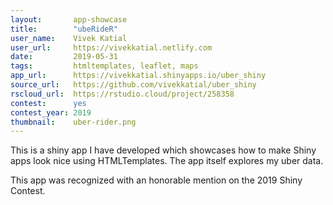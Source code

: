 ```yaml
---
layout:       app-showcase
title:        "ubeRideR"
user_name:    Vivek Katial
user_url:     https://vivekkatial.netlify.com
date:         2019-05-31
tags:         htmltemplates, leaflet, maps
app_url:      https://vivekkatial.shinyapps.io/uber_shiny
source_url:   https://github.com/vivekkatial/uber_shiny
rscloud_url:  https://rstudio.cloud/project/258358
contest:      yes
contest_year: 2019
thumbnail:    uber-rider.png
---
```


This is a shiny app I have developed which showcases how to make Shiny apps look nice using HTMLTemplates. The app itself explores my uber data.
  
This app was recognized with an honorable mention on the 2019 Shiny Contest.